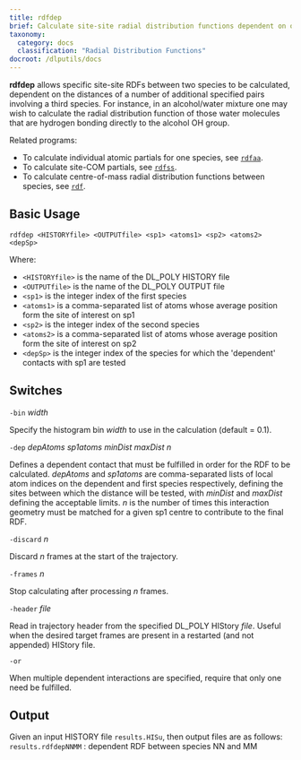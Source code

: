 ```yaml
---
title: rdfdep
brief: Calculate site-site radial distribution functions dependent on other contacts
taxonomy:
  category: docs
  classification: "Radial Distribution Functions"
docroot: /dlputils/docs
---
```


**rdfdep** allows specific site-site RDFs between two species to be calculated, dependent on the distances of a number of additional specified pairs involving a third species. For instance, in an alcohol/water mixture one may wish to calculate the radial distribution function of those water molecules that are hydrogen bonding directly to the alcohol OH group.

Related programs:
+ To calculate individual atomic partials for one species, see [`rdfaa`](rdfaa).
+ To calculate site-COM partials, see [`rdfss`](rdfss).
+ To calculate centre-of-mass radial distribution functions between species, see [`rdf`](rdf).

## Basic Usage

```
rdfdep <HISTORYfile> <OUTPUTfile> <sp1> <atoms1> <sp2> <atoms2> <depSp>
```

Where:
+ `<HISTORYfile>` is the name of the DL_POLY HISTORY file
+ `<OUTPUTfile>` is the name of the DL_POLY OUTPUT file
+ `<sp1>` is the integer index of the first species
+ `<atoms1>` is a comma-separated list of atoms whose average position form the site of interest on sp1
+ `<sp2>` is the integer index of the second species
+ `<atoms2>` is a comma-separated list of atoms whose average position form the site of interest on sp2
+ `<depSp>` is the integer index of the species for which the 'dependent' contacts with sp1 are tested

## Switches

`-bin` _width_

Specify the histogram bin _width_ to use in the calculation (default = 0.1).

`-dep` _depAtoms_ _sp1atoms_ _minDist_ _maxDist_ _n_

Defines a dependent contact that must be fulfilled in order for the RDF to be calculated. _depAtoms_ and _sp1atoms_ are comma-separated lists of local atom indices on the dependent and first species respectively, defining the sites between which the distance will be tested, with _minDist_ and _maxDist_ defining the acceptable limits. _n_ is the number of times this interaction geometry must be matched for a given sp1 centre to contribute to the final RDF.

`-discard` _n_

Discard _n_ frames at the start of the trajectory.

`-frames` _n_

Stop calculating after processing _n_ frames.

`-header` _file_

Read in trajectory header from the specified DL_POLY HIStory _file_. Useful when the desired target frames are present in a restarted (and not appended) HIStory file.

`-or`

When multiple dependent interactions are specified, require that only one need be fulfilled.

## Output

Given an input HISTORY file `results.HISu`, then output files are as follows:
`results.rdfdepNNMM` : dependent RDF between species NN and MM


